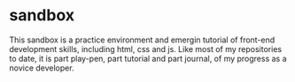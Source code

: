 # sandbox
This sandbox is a practice environment and emergin tutorial of front-end development skills, including html, css and js. Like most of my repositories to date, it is part play-pen, part tutorial and part journal, of my progress as a novice developer.
